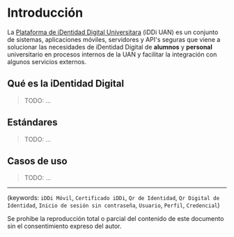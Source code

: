 # Introducción

La [Plataforma de iDentidad Digital Universitara](https://iddi.uan.mx/) (iDDi UAN) es un conjunto de sistemas, aplicaciones móviles, servidores y API's seguras que viene a solucionar las necesidades de iDentidad Digital de **alumnos** y **personal** universitario en procesos internos de la UAN y facilitar la integración con algunos servicios externos.

## Qué es la iDentidad Digital

> TODO: ...

## Estándares

> TODO: ...

## Casos de uso

> TODO: ...

* * *

(keywords: `iDDi Móvil`, `Certificado iDDi`, `Qr de Identidad`, `Qr Digital de Identidad`, `Inicio de sesión sin contraseña`, `Usuario`, `Perfil`, `Credencial`)

Se prohibe la reproducción total o parcial del contenido de este documento sin el consentimiento expreso del autor.